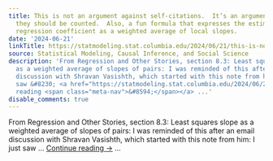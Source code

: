 ```yaml
---
title: This is not an argument against self-citations.  It’s an argument about how
  they should be counted.  Also, a fun formula that expresses the estimated linear
  regression coefficient as a weighted average of local slopes.
date: '2024-06-21'
linkTitle: https://statmodeling.stat.columbia.edu/2024/06/21/this-is-not-an-argument-against-self-citations-its-an-argument-about-how-they-should-be-counted-also-a-fun-formula-that-expresses-the-estimated-linear-regression-coefficient-as-a-weighted-avera/
source: Statistical Modeling, Causal Inference, and Social Science
description: 'From Regression and Other Stories, section 8.3: Least squares slope
  as a weighted average of slopes of pairs: I was reminded of this after an email
  discussion with Shravan Vasishth, which started with this note from him: I just
  saw &#8230; <a href="https://statmodeling.stat.columbia.edu/2024/06/21/this-is-not-an-argument-against-self-citations-its-an-argument-about-how-they-should-be-counted-also-a-fun-formula-that-expresses-the-estimated-linear-regression-coefficient-as-a-weighted-avera/">Continue
  reading <span class="meta-nav">&#8594;</span></a> ...'
disable_comments: true
---
```

From Regression and Other Stories, section 8.3: Least squares slope as a weighted average of slopes of pairs: I was reminded of this after an email discussion with Shravan Vasishth, which started with this note from him: I just saw &#8230; <a href="https://statmodeling.stat.columbia.edu/2024/06/21/this-is-not-an-argument-against-self-citations-its-an-argument-about-how-they-should-be-counted-also-a-fun-formula-that-expresses-the-estimated-linear-regression-coefficient-as-a-weighted-avera/">Continue reading <span class="meta-nav">&#8594;</span></a> ...
